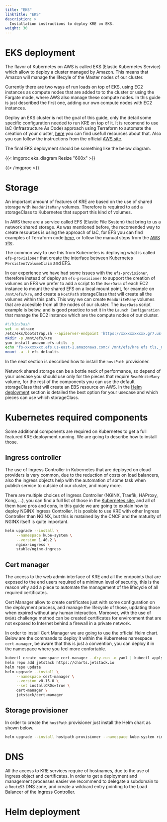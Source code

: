 ```yaml
---
title: "EKS"
linkTitle: "EKS"
description: >
  Installation instructions to deploy KRE on EKS.
weight: 30
---
```

# EKS deployment

The flavor of Kubernetes on AWS is called EKS (Elastic Kubernetes Service) which allow to deploy a cluster managed by Amazon. This means that Amazon will manage the lifecyle of the Master nodes of our cluster. 

Currently there are two ways of run loads on top of EKS, using EC2 instances as compute nodes that are added to to the cluster or using the Fargate mode, where AWS also manage these compute nodes. In this guide is just described the first one, adding our own compute nodes with EC2 instances.

Deploy an EKS cluster is not the goal of this guide, only the detail some specific configuration needed to run KRE on top of it. It is recomend to use IaC (Infrastructure As Code) approach using Terraform to automate the creation of your cluster, [here](https://learn.hashicorp.com/tutorials/terraform/eks) you can find usefull resources about that. Also you can follow the instructions from the official [AWS site](https://docs.aws.amazon.com/eks/latest/userguide/create-cluster.html). 

The final EKS deployment should be something like the below diagram.

{{< imgproc eks_diagram Resize "600x" >}}

{{< /imgproc >}}

# Storage

An important amount of features of KRE are based on the use of shared storage with `ReadWriteMany` volumes. Therefore is required to add a storageClass to Kubernetes that support this kind of volumes. 

In AWS there are a service called EFS (Elastic File System) that bring to us a network shared storage. As was mentioned before, the recomended way to create resources is using the approach of IaC, for EFS you can find examples of Terraform code [here](https://registry.terraform.io/providers/hashicorp/aws/latest/docs/resources/efs_mount_target), or follow the manual steps from the [AWS site](https://docs.aws.amazon.com/efs/latest/ug/whatisefs.html). 

The common way to use this from Kubernetes is deploying what is called `efs-provisioner` that create the interface between Kubernetes `PersistentVolumeClaim` and EFS. 

In our experience we have had some issues with the `efs-provisioner`, therefore instead of deploy an `efs-provisioner` to support the creation of volumes on EFS we prefer to add a script to the `UserData` of each EC2 instance to mount the shared EFS on a local mount point, for example on `/mnt/efs/kre`, and create a `HostPath` storageClass that will create all the volumes within this path. This way we can create `ReadWriteMany` volumes that are accesible from all the nodes of our cluster. The `UserData` script example is below, and is good practice to set it in the `Launch Configuration` that manage the EC2 instance which are the compute nodes of our cluster.

```bash
#!/bin/bash
set -o xtrace
/etc/eks/bootstrap.sh --apiserver-endpoint 'https://xxxxxxxxxxx.gr7.us-east-1.eks.amazonaws.com' --b64-cluster-ca 'xxxxxxxxxxxxx' 'kre'
mkdir -p /mnt/efs/kre
yum install amazon-efs-utils -y
echo "fs-xxxxxxxx.efs.us-east-1.amazonaws.com:/ /mnt/efs/kre efs tls,_netdev" >> /etc/fstab
mount -a -t efs defaults
```
In the next section is described how to install the `hostPath` provisioner.

Network shared storage can be a bottle neck of performance, so depend of your usecase you should use only for the pieces that require 
`ReadWriteMany` volume, for the rest of the components you can use the default storageClass that will create an EBS resource on AWS. In the [Helm deployment](#helm-deployment) section is detailed the best option for your usecase and which pieces can use which storageClass.

# Kubernetes required components

Some additional components are required on Kubernetes to get a full featured KRE deployment running. We are going to describe how to install those.

## Ingress controller

The use of Ingress Controller in Kubernetes that are deployed on cloud providers is very common, due to the reduction of costs on
load balancers, also the ingress objects help with the automation of some task when publish service to outside of our cluster, and many more.

There are multiple choices of Ingress Controller (NGINX, Traefik, HAProxy, Kong, ...), you can find a full list of those 
in the [Kubernetes site](https://kubernetes.io/docs/concepts/services-networking/ingress-controllers/), and all of them have pros and cons, in this guide we are going to explain how to deploy NGINX Ingress Controller. It is posible to use KRE with other Ingress Controller than NGINX, but this is matained by the CNCF and the maturity of NGINX itself is quite important.



```bash
helm upgrade --install \
     --namespace kube-system \
     --version 1.40.2 \
     nginx-ingress \
     stable/nginx-ingress
```

## Cert manager

The access to the web admin interface of KRE and all the endpoints that are exposed to the end users required of a minimun level of security,
this is the reason why add a piece to automate the management of the lifecycle of all required certificates.

Cert Manager allow to create certificates just with some configuration on the deployment process, and manage the lifecycle of those, updating those when expired without any human interaction. Moreover, with
the use of `DNS01` challenge method can be created certificates for environment that are not exposed to Internet behind a firewall in a private network.

In order to install Cert Manager we are going to use the official Helm chart. Below are the commands to deploy it within the Kubernetes namespace `cert-manager`, be aware that this is just a convention, you can deploy it in the namespace where you feel more confortable.

```bash
kubectl create namespace cert-manager --dry-run -o yaml | kubectl apply -f -
helm repo add jetstack https://charts.jetstack.io
helm repo update
helm upgrade --install \
     --namespace cert-manager \
     --version v0.15.0 \
     --set installCRDs=true \
     cert-manager \
     jetstack/cert-manager
```

## Storage provisioner

In order to create the `hostPath` provisioner just install the Helm chart as shown below.

```bash
helm upgrade --install hostpath-provisioner --namespace kube-system rimusz/hostpath-provisioner
```

# DNS

All the access to KRE services require of hostnames, due to the use of Ingress object and certificates. In order to get a 
deployment and management processes easier we recommend to delegate a subdomain to a `Route53` DNS zone, and create a wildcard 
entry pointing to the Load Balancer of the Ingress Controller.

# Helm deployment


